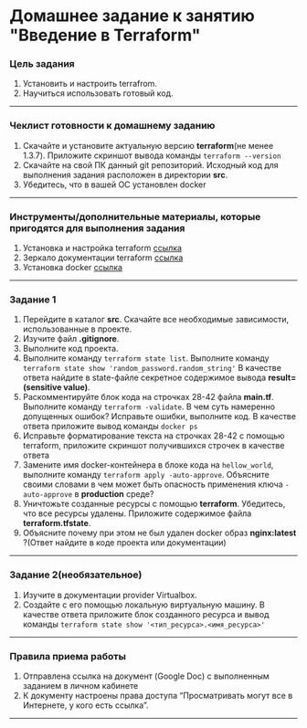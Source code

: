 # Домашнее задание к занятию "Введение в Terraform"

### Цель задания

1. Установить и настроить terrafrom.
2. Научиться использовать готовый код.

------

### Чеклист готовности к домашнему заданию

1. Скачайте и установите актуальную версию **terraform**(не менее 1.3.7). Приложите скриншот вывода команды ```terraform --version```
2. Скачайте на свой ПК данный git репозиторий. Исходный код для выполнения задания расположен в директории **src**.
3. Убедитесь, что в вашей ОС установлен docker

------

### Инструменты/дополнительные материалы, которые пригодятся для выполнения задания

1. Установка и настройка terraform  [ссылка](https://cloud.yandex.ru/docs/tutorials/infrastructure-management/terraform-quickstart#from-yc-mirror)
2. Зеркало документации terraform  [ссылка](https://registry.tfpla.net/browse/providers) 
3. Установка docker [ссылка](https://docs.docker.com/engine/install/ubuntu/) 
------

### Задание 1

1. Перейдите в каталог **src**. Скачайте все необходимые зависимости, использованные в проекте. 
2. Изучите файл **.gitignore**.
3. Выполните код проекта. 
4. Выполните команду  ```terraform state list```.
Выполните команду ```terraform state show 'random_password.random_string'```
В качестве ответа найдите в state-файле секретное содержимое вывода **result=(sensitive value)**.
5. Раскомментируйте блок кода на строчках 28-42 файла **main.tf**.
Выполните команду ```terraform -validate```. В чем суть намеренно допущенных ошибок?
Исправьте ошибки, выполните код. В качестве ответа приложите вывод команды ```docker ps```
6. Исправьте форматирование текста на строчках 28-42 с помощью terraform, приложите скриншот получившихся строчек в качестве ответа
7. Замените имя docker-контейнера в блоке кода на ```hellow_world```, выполните команду ```terraform apply -auto-approve```.
Объясните своими словами в чем может быть опасность применения ключа  ```-auto-approve``` в **production** среде? 
8. Уничтожьте созданные ресурсы с помощью **terraform**. Убедитесь, что все ресурсы удалены. Приложите содержимое файла **terraform.tfstate**. 
9. Объясните почему при этом не был удален docker образ **nginx:latest** ?(Ответ найдите в коде проекта или документации)
------

### Задание 2(необязательное)

1. Изучите в документации provider Virtualbox.
2. Создайте с его помощью локальную виртуальную машину.
В качестве ответа приложите блок созданного ресурса и вывод команды ```terraform state show '<тип_ресурса>.<имя_ресурса>'```

------

### Правила приема работы

1. Отправлена ссылка на документ (Google Doc) с выполненным заданием в личном кабинете
2. К документу настроены права доступа “Просматривать могут все в Интернете, у кого есть ссылка”.

------